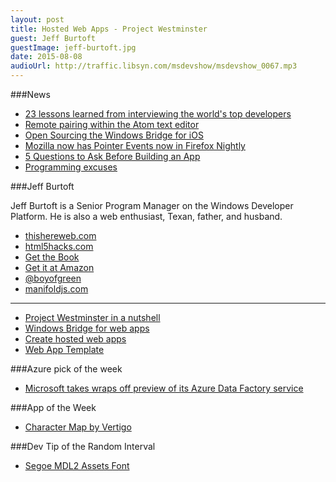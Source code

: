 ```yaml
---
layout: post
title: Hosted Web Apps - Project Westminster
guest: Jeff Burtoft
guestImage: jeff-burtoft.jpg
date: 2015-08-08
audioUrl: http://traffic.libsyn.com/msdevshow/msdevshow_0067.mp3
---
```


###News

 - [23 lessons learned from interviewing the world's top developers](http://usersnap.com/blog/developers-lessons-learned/)
 - [Remote pairing within the Atom text editor](https://github.com/pusher/atom-pair)
 - [Open Sourcing the Windows Bridge for iOS](http://blogs.windows.com/buildingapps/2015/08/06/open-sourcing-the-windows-bridge-for-ios/)
 - [Mozilla now has Pointer Events now in Firefox Nightly](https://hacks.mozilla.org/2015/08/pointer-events-now-in-firefox-nightly/)
 - [5 Questions to Ask Before Building an App](http://www.inc.com/christina-desmarais/5-questions-to-ask-before-building-an-app.html)
 - [Programming excuses](http://programmingexcuses.com/)

###Jeff Burtoft 

Jeff Burtoft is a Senior Program Manager on the Windows Developer Platform. He is also a web enthusiast, Texan, father, and husband.

 - [thishereweb.com](http://www.thishereweb.com/)
 - [html5hacks.com](http://www.html5hacks.com/)
  - [Get the Book](http://www.html5hacks.com/get-the-book/)
  - [Get it at Amazon](http://www.amazon.com/HTML5-Hacks-Jesse-Cravens/dp/1449334997)
 - [@boyofgreen](https://twitter.com/boyofgreen)
 - [manifoldjs.com](http://manifoldjs.com/)

----------------------------------------------

 - [Project Westminster in a nutshell](http://blogs.windows.com/buildingapps/2015/07/06/project-westminster-in-a-nutshell/)
 - [Windows Bridge for web apps](https://dev.windows.com/en-us/uwp-bridges/web-apps)
 - [Create hosted web apps](https://msdn.microsoft.com/en-us/library/windows/apps/Dn705792.aspx?f=255&MSPPError=-2147217396)
 - [Web App Template](https://wat.codeplex.com/)


###Azure pick of the week

 - [Microsoft takes wraps off preview of its Azure Data Factory service](http://www.zdnet.com/article/microsoft-takes-wraps-off-preview-of-its-azure-data-factory-service/)

###App of the Week

 - [Character Map by Vertigo](https://www.microsoft.com/en-us/store/apps/character-map-by-vertigo/9wzdncrdmdbg)

###Dev Tip of the Random Interval

 - [Segoe MDL2 Assets Font](https://msdn.microsoft.com/en-us/library/windows/apps/jj841126.aspx)